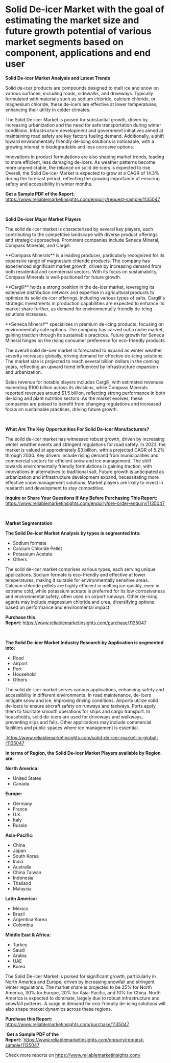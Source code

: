 <p><h1>Solid De-icer Market with the goal of estimating the market size and future growth potential of various market segments based on component, applications and end user</h1></p><p><strong>Solid De-icer Market Analysis and Latest Trends</strong></p>
<p><p>Solid de-icer products are compounds designed to melt ice and snow on various surfaces, including roads, sidewalks, and driveways. Typically formulated with materials such as sodium chloride, calcium chloride, or magnesium chloride, these de-icers are effective at lower temperatures, enhancing their utility in colder climates. </p><p>The Solid De-icer Market is poised for substantial growth, driven by increasing urbanization and the need for safe transportation during winter conditions. Infrastructure development and government initiatives aimed at maintaining road safety are key factors fueling demand. Additionally, a shift toward environmentally friendly de-icing solutions is noticeable, with a growing interest in biodegradable and less corrosive options. </p><p>Innovations in product formulations are also shaping market trends, leading to more efficient, less damaging de-icers. As weather patterns become more unpredictable, the reliance on solid de-icers is expected to rise. Overall, the Solid De-icer Market is expected to grow at a CAGR of 14.3% during the forecast period, reflecting the growing importance of ensuring safety and accessibility in winter months.</p></p>
<p><strong>Get a Sample PDF of the Report:&nbsp;</strong> <a href="https://www.reliablemarketinsights.com/enquiry/request-sample/1135047?utm_campaign=3497&utm_medium=2&utm_source=Github&utm_content=ia&utm_term=25032025&utm_id=solid-de-icer">https://www.reliablemarketinsights.com/enquiry/request-sample/1135047</a></p>
<p>&nbsp;</p>
<p><strong>Solid De-icer Major Market Players</strong></p>
<p><p>The solid de-icer market is characterized by several key players, each contributing to the competitive landscape with diverse product offerings and strategic approaches. Prominent companies include Seneca Mineral, Compass Minerals, and Cargill.</p><p>**Compass Minerals** is a leading producer, particularly recognized for its expansive range of magnesium chloride products. The company has experienced significant market growth, driven by increasing demand from both residential and commercial sectors. With its focus on sustainability, Compass Minerals is well-positioned for future growth.</p><p>**Cargill** holds a strong position in the de-icer market, leveraging its extensive distribution network and expertise in agricultural products to optimize its solid de-icer offerings, including various types of salts. Cargill's strategic investments in production capabilities are expected to enhance its market share further, as demand for environmentally friendly de-icing solutions increases.</p><p>**Seneca Mineral** specializes in premium de-icing products, focusing on environmentally safe options. The company has carved out a niche market, gaining traction through its sustainable practices. Future growth for Seneca Mineral hinges on the rising consumer preference for eco-friendly products.</p><p>The overall solid de-icer market is forecasted to expand as winter weather severity increases globally, driving demand for effective de-icing solutions. The market size is projected to reach several billion dollars in the coming years, reflecting an upward trend influenced by infrastructure expansion and urbanization.</p><p>Sales revenue for notable players includes Cargill, with estimated revenues exceeding $100 billion across its divisions, while Compass Minerals reported revenues around $1.5 billion, reflecting strong performance in both de-icing and plant nutrition sectors. As the market evolves, these companies are poised to benefit from changing regulations and increased focus on sustainable practices, driving future growth.</p></p>
<p>&nbsp;</p>
<p><strong>What Are The Key Opportunities For Solid De-icer Manufacturers?</strong></p>
<p><p>The solid de-icer market has witnessed robust growth, driven by increasing winter weather events and stringent regulations for road safety. In 2023, the market is valued at approximately $3 billion, with a projected CAGR of 5.2% through 2030. Key drivers include rising demand from municipalities and commercial sectors for efficient snow and ice management. The shift towards environmentally friendly formulations is gaining traction, with innovations in alternatives to traditional salt. Future growth is anticipated as urbanization and infrastructure development expand, necessitating more effective snow management solutions. Market players are likely to invest in research and development to stay competitive.</p></p>
<p><strong>Inquire or Share Your Questions If Any Before Purchasing This Report:</strong> <a href="https://www.reliablemarketinsights.com/enquiry/pre-order-enquiry/1135047?utm_campaign=3497&utm_medium=2&utm_source=Github&utm_content=ia&utm_term=25032025&utm_id=solid-de-icer">https://www.reliablemarketinsights.com/enquiry/pre-order-enquiry/1135047</a></p>
<p>&nbsp;</p>
<p><strong>Market Segmentation</strong></p>
<p><strong>The Solid De-icer Market Analysis by types is segmented into:</strong></p>
<p><ul><li>Sodium formate</li><li>Calcium Chloride Pellet</li><li>Potassium Acetate</li><li>Others</li></ul></p>
<p><p>The solid de-icer market comprises various types, each serving unique applications. Sodium formate is eco-friendly and effective at lower temperatures, making it suitable for environmentally sensitive areas. Calcium chloride pellets are highly efficient in melting ice quickly, even in extreme cold, while potassium acetate is preferred for its low corrosiveness and environmental safety, often used on airport runways. Other de-icing agents may include magnesium chloride and urea, diversifying options based on performance and environmental impact.</p></p>
<p><strong>Purchase this Report:&nbsp;</strong><a href="https://www.reliablemarketinsights.com/purchase/1135047?utm_campaign=3497&utm_medium=2&utm_source=Github&utm_content=ia&utm_term=25032025&utm_id=solid-de-icer">https://www.reliablemarketinsights.com/purchase/1135047</a></p>
<p>&nbsp;</p>
<p><strong>The Solid De-icer Market Industry Research by Application is segmented into:</strong></p>
<p><ul><li>Road</li><li>Airport</li><li>Port</li><li>Household</li><li>Others</li></ul></p>
<p><p>The solid de-icer market serves various applications, enhancing safety and accessibility in different environments. In road maintenance, de-icers mitigate snow and ice, improving driving conditions. Airports utilize solid de-icers to ensure aircraft safety on runways and taxiways. Ports apply them to facilitate smooth operations for ships and cargo transport. In households, solid de-icers are used for driveways and walkways, preventing slips and falls. Other applications may include commercial facilities and public spaces where ice management is essential.</p></p>
<p><a href="https://www.reliablemarketinsights.com/solid-de-icer-market-in-global-r1135047?utm_campaign=3497&utm_medium=2&utm_source=Github&utm_content=ia&utm_term=25032025&utm_id=solid-de-icer">&nbsp;https://www.reliablemarketinsights.com/solid-de-icer-market-in-global-r1135047</a></p>
<p><strong>In terms of Region, the Solid De-icer Market Players available by Region are:</strong></p>
<p>
    <p> <strong> North America: </strong>
        <ul>
            <li>United States</li>
            <li>Canada</li>
        </ul>
        </p> 
    <p> <strong> Europe: </strong>
        <ul>
            <li>Germany</li>
            <li>France</li>
            <li>U.K.</li>
            <li>Italy</li>
            <li>Russia</li>
        </ul>
        </p> 
    <p> <strong> Asia-Pacific: </strong>
        <ul>
            <li>China</li>
            <li>Japan</li>
            <li>South Korea</li>
            <li>India</li>
            <li>Australia</li>
            <li>China Taiwan</li>
            <li>Indonesia</li>
            <li>Thailand</li>
            <li>Malaysia</li>
        </ul>
        </p> 
    <p> <strong> Latin America: </strong>
        <ul>
            <li>Mexico</li>
            <li>Brazil</li>
            <li>Argentina Korea</li>
            <li>Colombia</li>
        </ul>
        </p> 
    <p> <strong> Middle East & Africa: </strong>
        <ul>
            <li>Turkey</li>
            <li>Saudi</li>
            <li>Arabia</li>
            <li>UAE</li>
            <li>Korea</li>
        </ul>
    </p>
    </p>
<p><p>The Solid De-icer Market is poised for significant growth, particularly in North America and Europe, driven by increasing snowfall and stringent winter regulations. The market share is projected to be 35% for North America, 30% for Europe, 20% for Asia-Pacific, and 10% for China. North America is expected to dominate, largely due to robust infrastructure and snowfall patterns. A surge in demand for eco-friendly de-icing solutions will also shape market dynamics across these regions.</p></p>
<p><strong>Purchase this Report: </strong><a href="https://www.reliablemarketinsights.com/purchase/1135047?utm_campaign=3497&utm_medium=2&utm_source=Github&utm_content=ia&utm_term=25032025&utm_id=solid-de-icer">https://www.reliablemarketinsights.com/purchase/1135047</a></p>
<p>&nbsp;<strong>Get a Sample PDF of the Report:&nbsp;&nbsp;</strong><a href="https://www.reliablemarketinsights.com/enquiry/request-sample/1135047?utm_campaign=3497&utm_medium=2&utm_source=Github&utm_content=ia&utm_term=25032025&utm_id=solid-de-icer">https://www.reliablemarketinsights.com/enquiry/request-sample/1135047</a></p>
<p><strong></strong></p>
<p>Check more reports on <a href="https://www.reliablemarketinsights.com/?utm_campaign=3497&utm_medium=2&utm_source=Github&utm_content=ia&utm_term=25032025&utm_id=solid-de-icer">https://www.reliablemarketinsights.com/</a></p>